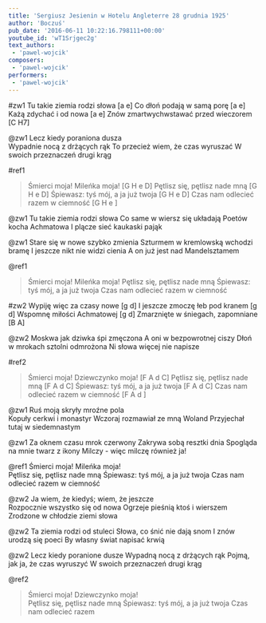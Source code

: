 ```yaml
---
title: 'Sergiusz Jesienin w Hotelu Angleterre 28 grudnia 1925'
author: 'Boczuś'
pub_date: '2016-06-11 10:22:16.798111+00:00'
youtube_id: 'wT1Srjgec2g'
text_authors:
 - 'pawel-wojcik'
composers:
 - 'pawel-wojcik'
performers:
 - 'pawel-wojcik'
---
```


#zw1
Tu takie ziemia rodzi słowa				                 [a e]
Co dłoń podają w samą porę			                         [a e]
Każą zdychać i od nowa				                         [a e]
Znów zmartwychwstawać przed wieczorem	        [C H7]

@zw1
Lecz kiedy poraniona dusza				
Wypadnie nocą z drżących rąk
To przecież wiem, że czas wyruszać
W swoich przeznaczeń drugi krąg

#ref1 
>Śmierci moja! Mileńka moja!			        [G H e D]
>Pętlisz się, pętlisz nade mną			        [G H e D]
>Śpiewasz: tyś mój, a ja już twoja			[G H e D]
>Czas nam odlecieć razem w ciemność	        [G H e ]

@zw1
Tu takie ziemia rodzi słowa
Co same w wiersz się układają
Poetów kocha  Achmatowa
I plącze sieć kaukaski pająk

@zw1
Stare się w nowe szybko zmienia
Szturmem w kremlowską wchodzi bramę
I jeszcze nikt nie widzi cienia
A on już jest nad Mandelsztamem

@ref1
>Śmierci moja! Mileńka moja!
>Pętlisz się, pętlisz nade mną
>Śpiewasz: tyś mój, a ja już twoja
>Czas nam odlecieć razem w ciemność

#zw2
Wypiję więc za czasy nowe				[g d]
I jeszcze zmoczę łeb pod kranem			[g d]
Wspomnę miłości Achmatowej			[g d]
Zmarznięte w śniegach, zapomniane		[B A]

@zw2
Moskwa jak dziwka śpi zmęczona
A oni w bezpowrotnej ciszy
Dłoń w mrokach sztolni odmrożona
Ni słowa więcej nie napisze

#ref2
>Śmierci moja! Dziewczynko moja!			[F A d C]
>Pętlisz się, pętlisz nade mną			        [F A d C]
>Śpiewasz: tyś mój, a ja już twoja			[F A d C]
>Czas nam odlecieć razem w ciemność		[F A d ]

@zw1
Ruś moją skryły mroźne pola			
Kopuły cerkwi i monastyr
Wczoraj rozmawiał ze mną Woland
Przyjechał tutaj w siedemnastym

@zw1
Za oknem czasu mrok czerwony
Zakrywa sobą resztki dnia
Spogląda na mnie twarz z ikony
Milczy - więc milczę również ja!

@ref1
Śmierci moja! Mileńka moja!			
Pętlisz się, pętlisz nade mną
Śpiewasz: tyś mój, a ja już twoja
Czas nam odlecieć razem w ciemność

@zw2
Ja wiem, że kiedyś; wiem, że jeszcze		
Rozpocznie wszystko się od nowa
Ogrzeje pieśnią ktoś i wierszem
Zrodzone w chłodzie ziemi słowa

@zw2
Ta ziemia rodzi od stuleci
Słowa, co śnić nie dają snom
I znów urodzą się poeci
By własny świat napisać krwią

@zw2
Lecz kiedy poranione dusze
Wypadną nocą z drżących rąk
Pojmą, jak ja, że czas wyruszyć
W swoich przeznaczeń drugi krąg

@ref2
>Śmierci moja! Dziewczynko moja!			
>Pętlisz się, pętlisz nade mną
>Śpiewasz: tyś mój, a ja już twoja
>Czas nam odlecieć razem